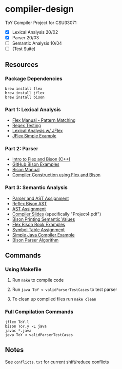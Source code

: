 # compiler-design
ToY Compiler Project for CSU33071

- [x] Lexical Analysis 20/02
- [x] Parser 20/03
- [ ] Semantic Analysis 10/04
- [ ] (Test Suite)

## Resources
### Package Dependencies
```
brew install flex
brew install jflex
brew install bison
```

### Part 1: Lexical Analysis
- [Flex Manual - Pattern Matching](https://westes.github.io/flex/manual/Patterns.html#Patterns)
- [Regex Testing](https://regex101.com/)
- [Lexical Analysis w/ JFlex](https://www.cs.auckland.ac.nz/courses/compsci330s1c/lectures/330ChaptersPDF/Chapt1.pdf)
- [JFlex Simple Example](https://jflex.de/manual.html#Example)

### Part 2: Parser
- [Intro to Flex and Bison (C++)](https://www.oreilly.com/library/view/flex-bison/9780596805418/ch01.html)
- [GitHub Bison Examples](https://github.com/valecor95/bison-flex-jflex-examples)
- [Bison Manual](https://www.gnu.org/software/bison/manual/bison.html#Java-Parsers)
- [Compiler Construction using Flex and Bison](https://www.admb-project.org/tools/flex/compiler.pdf)

### Part 3: Semantic Analysis
- [Parser and AST Assignment](https://courses.cs.washington.edu/courses/csep501/14sp/project/parser-ast.html)
- [Reflex Bison AST](https://github.com/UO-cis561/reflex-bison-ast)
- [AST Assignment](https://people.cs.pitt.edu/~jmisurda/teaching/cs2210/2134/cs2210-2134-project2.htm)
- [Compiler Slides](http://web.cecs.pdx.edu/~harry/compilers/slides/) (specifically "Project4.pdf")
- [Bison Printing Semantic Values](https://www.gnu.org/software/bison/manual/bison.html#Printer-Decl)
- [Flex Bison Book Examples](https://github.com/mbbill/flexbison/tree/master/flexbison)
- [Symbol Table Assignment](https://cs.gmu.edu/~dnord/cs440-540/cpaxi2.html)
- [Simple Java Compiler Example](https://github.com/hartikainen/simple-compiler/blob/master/SymbolTable.java)
- [Bison Parser Algorithm](http://web.mit.edu/gnu/doc/html/bison_8.html#SEC76)

## Commands
### Using Makefile

1. Run `make` to compile code

2. Run `java ToY < validParserTestCases` to test parser

3. To clean up compiled files run `make clean`

### Full Compilation Commands
```
jflex ToY.l
bison ToY.y -L java
javac *.java
java ToY < validParserTestCases
```

## Notes
See `conflicts.txt` for current shift/reduce conflicts